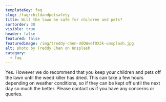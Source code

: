 ```yaml
---
templateKey: faq
slug: /faq/childandpetsafety
title: Will the lawn be safe for children and pets?
sortorder: 30
visible: true
header: false
featured: false
featuredimage: /img/treddy-chen-UdQWvefOXJk-unsplash.jpg
alt: photo by Treddy Chen on Unsplash
category:
  - faq
---
```


Yes. However we do recommend that you keep your children and pets off the lawn
until the weed killer has dried. This can take a few hours depending on weather
conditions, so if they can be kept off until the next day so much the better.
Please contact us if you have any concerns or queries.
